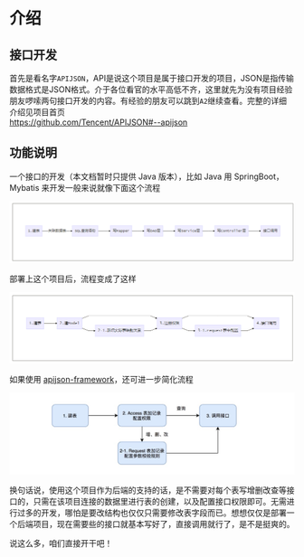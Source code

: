 # 介绍

## 接口开发

首先是看名字`APIJSON`，API是说这个项目是属于接口开发的项目，JSON是指传输数据格式是JSON格式。介于各位看官的水平高低不齐，这里就先为没有项目经验朋友啰嗦两句接口开发的内容。有经验的朋友可以跳到`A2`继续查看。完整的详细介绍见项目首页 <br >
https://github.com/Tencent/APIJSON#--apijson

## 功能说明

一个接口的开发（本文档暂时只提供 Java 版本），比如 Java 用 SpringBoot，Mybatis 来开发一般来说就像下面这个流程

![home 1](../.vuepress/public/assets/home1.png)

部署上这个项目后，流程变成了这样

![home 2](../.vuepress/public/assets/home2.png)

如果使用 [apijson-framework](https://github.com/APIJSON/apijson-framework)，还可进一步简化流程

![1543975563776](../.vuepress/public/assets/1543975563776.png)


换句话说，使用这个项目作为后端的支持的话，是不需要对每个表写增删改查等接口的，只需在该项目连接的数据里进行表的创建，以及配置接口权限即可。无需进行过多的开发，哪怕是要改结构也仅仅只需要修改表字段而已。想想仅仅是部署一个后端项目，现在需要些的接口就基本写好了，直接调用就行了，是不是挺爽的。

说这么多，咱们直接开干吧！

